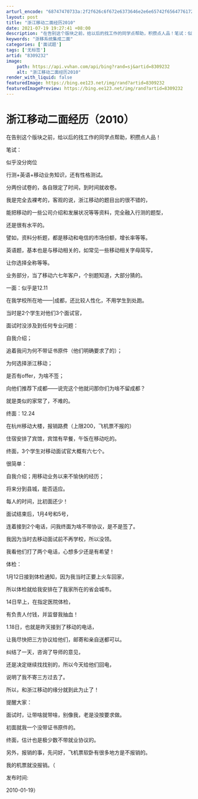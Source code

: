```yaml
---
arturl_encode: "68747470733a:2f2f626c6f672e6373646e2e6e65742f656477617264303030:342f61727469636c652f64657461696c732f38333039323332"
layout: post
title: "浙江移动二面经历2010"
date: 2021-07-19 19:27:41 +08:00
description: "在告别这个版块之前，给以后的找工作的同学点帮助，积攒点人品！笔试：似乎没分岗位行测+英语+移动业务知"
keywords: "浙移系统集成二面"
categories: ['面试题']
tags: ['无标签']
artid: "8309232"
image:
    path: https://api.vvhan.com/api/bing?rand=sj&artid=8309232
    alt: "浙江移动二面经历2010"
render_with_liquid: false
featuredImage: https://bing.ee123.net/img/rand?artid=8309232
featuredImagePreview: https://bing.ee123.net/img/rand?artid=8309232
---
```


# 浙江移动二面经历（2010）

在告别这个版块之前，给以后的找工作的同学点帮助，积攒点人品！
  
  

笔试：

似乎没分岗位
  

行测+英语+移动业务知识，还有性格测试。
  

分两份试卷的，各自限定了时间，到时间就收卷。
  

我是完全去裸考的，客观的说，浙江移动的题目出的很不错的，
  

能把移动的一些公司介绍和发展状况等等资料，完全融入行测的题型，
  

还是很有水平的。
  

譬如，资料分析题，都是移动和电信的市场份额，增长率等等。
  

英语题，基本也是与移动相关的，如常见一些移动相关字母简写，
  

让你选择全称等等。
  

业务部分，当了移动六七年客户，个别题知道，大部分猜的。
  
  
  

一面：似乎是12.11
  

在我学校所在地——|成都，还比较人性化，不用学生到处跑。
  

当时是2个学生对他们3个面试官，
  

面试时没涉及到任何专业问题：
  

自我介绍；
  

追着我问为何不带证书原件（他们明确要求了的）；
  

为何选择浙江移动；
  

是否有offer，为啥不签；
  

向他们推荐下成都——说完这个他就问那你们为啥不留成都？
  

就是类似的家常了，不难的。
  
  
  

终面：12.24
  

在杭州移动大楼，报销路费（上限200，飞机票不报的）
  

住宿安排了宾馆，宾馆有早餐，午饭在移动吃的。
  

终面，3个学生对移动面试官大概有六七个。
  

很简单：
  

自我介绍；用移动业务以来不愉快的经历；
  

将来分到县城，能否适应。
  

每人的时间，比初面还少！
  
  

面试结束后，1月4号和5号，
  

连着接到2个电话，问我终面为啥不带协议，是不是签了。
  

我因为当时去移动面试前不再学校，所以没领。
  

我看他们打了两个电话，心想多少还是有希望！
  
  

体检：
  

1月12日接到体检通知，因为我当时正要上火车回家，
  

所以体检就给我安排在了我家所在的省会城市。
  

14日早上，在指定医院体检，
  

有负责人付钱，并监督我抽血！
  
  

1.18日，也就是昨天接到了移动的电话，
  

让我尽快把三方协议给他们，邮寄和亲自送都可以。
  
  

纠结了一天，咨询了导师的意见，
  

还是决定继续找找别的，所以今天给他们回电，
  

说明了我不寄三方过去了。
  

所以，和浙江移动的缘分就到此为止了！
  
  

提醒大家：
  

面试时，让带啥就带啥，别像我，老是没按要求做。
  

初面就我一个没带证书原件的。
  

终面，估计也是极少数不带就业协议的。
  

另外，报销的事，先问好，飞机票软卧有很多地方是不报销的。
  

我的机票就没报销。（

发布时间:

2010-01-19）